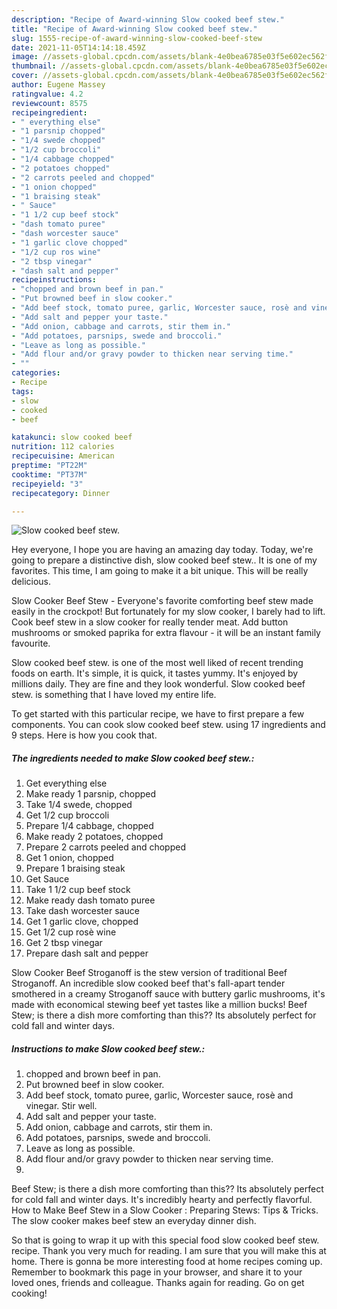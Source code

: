 ```yaml
---
description: "Recipe of Award-winning Slow cooked beef stew."
title: "Recipe of Award-winning Slow cooked beef stew."
slug: 1555-recipe-of-award-winning-slow-cooked-beef-stew
date: 2021-11-05T14:14:18.459Z
image: //assets-global.cpcdn.com/assets/blank-4e0bea6785e03f5e602ec562f230caae08da540cada707380b4fe1bbebba43da.png
thumbnail: //assets-global.cpcdn.com/assets/blank-4e0bea6785e03f5e602ec562f230caae08da540cada707380b4fe1bbebba43da.png
cover: //assets-global.cpcdn.com/assets/blank-4e0bea6785e03f5e602ec562f230caae08da540cada707380b4fe1bbebba43da.png
author: Eugene Massey
ratingvalue: 4.2
reviewcount: 8575
recipeingredient:
- " everything else"
- "1 parsnip chopped"
- "1/4 swede chopped"
- "1/2 cup broccoli"
- "1/4 cabbage chopped"
- "2 potatoes chopped"
- "2 carrots peeled and chopped"
- "1 onion chopped"
- "1 braising steak"
- " Sauce"
- "1 1/2 cup beef stock"
- "dash tomato puree"
- "dash worcester sauce"
- "1 garlic clove chopped"
- "1/2 cup ros wine"
- "2 tbsp vinegar"
- "dash salt and pepper"
recipeinstructions:
- "chopped and brown beef in pan."
- "Put browned beef in slow cooker."
- "Add beef stock, tomato puree, garlic, Worcester sauce, rosè and vinegar. Stir well."
- "Add salt and pepper your taste."
- "Add onion, cabbage and carrots, stir them in."
- "Add potatoes, parsnips, swede and broccoli."
- "Leave as long as possible."
- "Add flour and/or gravy powder to thicken near serving time."
- ""
categories:
- Recipe
tags:
- slow
- cooked
- beef

katakunci: slow cooked beef 
nutrition: 112 calories
recipecuisine: American
preptime: "PT22M"
cooktime: "PT37M"
recipeyield: "3"
recipecategory: Dinner

---
```



![Slow cooked beef stew.](//assets-global.cpcdn.com/assets/blank-4e0bea6785e03f5e602ec562f230caae08da540cada707380b4fe1bbebba43da.png)

Hey everyone, I hope you are having an amazing day today. Today, we're going to prepare a distinctive dish, slow cooked beef stew.. It is one of my favorites. This time, I am going to make it a bit unique. This will be really delicious.

Slow Cooker Beef Stew - Everyone&#39;s favorite comforting beef stew made easily in the crockpot! But fortunately for my slow cooker, I barely had to lift. Cook beef stew in a slow cooker for really tender meat. Add button mushrooms or smoked paprika for extra flavour - it will be an instant family favourite.

Slow cooked beef stew. is one of the most well liked of recent trending foods on earth. It's simple, it is quick, it tastes yummy. It's enjoyed by millions daily. They are fine and they look wonderful. Slow cooked beef stew. is something that I have loved my entire life.


To get started with this particular recipe, we have to first prepare a few components. You can cook slow cooked beef stew. using 17 ingredients and 9 steps. Here is how you cook that.

<!--inarticleads1-->

##### The ingredients needed to make Slow cooked beef stew.:

1. Get  everything else
1. Make ready 1 parsnip, chopped
1. Take 1/4 swede, chopped
1. Get 1/2 cup broccoli
1. Prepare 1/4 cabbage, chopped
1. Make ready 2 potatoes, chopped
1. Prepare 2 carrots peeled and chopped
1. Get 1 onion, chopped
1. Prepare 1 braising steak
1. Get  Sauce
1. Take 1 1/2 cup beef stock
1. Make ready dash tomato puree
1. Take dash worcester sauce
1. Get 1 garlic clove, chopped
1. Get 1/2 cup rosè wine
1. Get 2 tbsp vinegar
1. Prepare dash salt and pepper


Slow Cooker Beef Stroganoff is the stew version of traditional Beef Stroganoff. An incredible slow cooked beef that&#39;s fall-apart tender smothered in a creamy Stroganoff sauce with buttery garlic mushrooms, it&#39;s made with economical stewing beef yet tastes like a million bucks! Beef Stew; is there a dish more comforting than this?? Its absolutely perfect for cold fall and winter days. 

<!--inarticleads2-->

##### Instructions to make Slow cooked beef stew.:

1. chopped and brown beef in pan.
1. Put browned beef in slow cooker.
1. Add beef stock, tomato puree, garlic, Worcester sauce, rosè and vinegar. Stir well.
1. Add salt and pepper your taste.
1. Add onion, cabbage and carrots, stir them in.
1. Add potatoes, parsnips, swede and broccoli.
1. Leave as long as possible.
1. Add flour and/or gravy powder to thicken near serving time.
1. 


Beef Stew; is there a dish more comforting than this?? Its absolutely perfect for cold fall and winter days. It&#39;s incredibly hearty and perfectly flavorful. How to Make Beef Stew in a Slow Cooker : Preparing Stews: Tips &amp; Tricks. The slow cooker makes beef stew an everyday dinner dish. 

So that is going to wrap it up with this special food slow cooked beef stew. recipe. Thank you very much for reading. I am sure that you will make this at home. There is gonna be more interesting food at home recipes coming up. Remember to bookmark this page in your browser, and share it to your loved ones, friends and colleague. Thanks again for reading. Go on get cooking!
